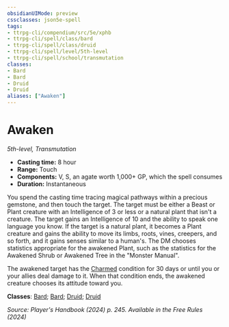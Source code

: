 ```yaml
---
obsidianUIMode: preview
cssclasses: json5e-spell
tags:
- ttrpg-cli/compendium/src/5e/xphb
- ttrpg-cli/spell/class/bard
- ttrpg-cli/spell/class/druid
- ttrpg-cli/spell/level/5th-level
- ttrpg-cli/spell/school/transmutation
classes:
- Bard
- Bard
- Druid
- Druid
aliases: ["Awaken"]
---
```

# Awaken
*5th-level, Transmutation*  


- **Casting time:** 8 hour
- **Range:** Touch
- **Components:** V, S, an agate worth 1,000+ GP, which the spell consumes
- **Duration:** Instantaneous

You spend the casting time tracing magical pathways within a precious gemstone, and then touch the target. The target must be either a Beast or Plant creature with an Intelligence of 3 or less or a natural plant that isn't a creature. The target gains an Intelligence of 10 and the ability to speak one language you know. If the target is a natural plant, it becomes a Plant creature and gains the ability to move its limbs, roots, vines, creepers, and so forth, and it gains senses similar to a human's. The DM chooses statistics appropriate for the awakened Plant, such as the statistics for the Awakened Shrub or Awakened Tree in the "Monster Manual".

The awakened target has the [Charmed](Mechanics/rules/conditions.md#Charmed) condition for 30 days or until you or your allies deal damage to it. When that condition ends, the awakened creature chooses its attitude toward you.

**Classes**: [Bard](list-spells-classes-bard); [Bard](list-spells-classes-bard); [Druid](list-spells-classes-druid); [Druid](list-spells-classes-druid)

*Source: Player's Handbook (2024) p. 245. Available in the Free Rules (2024)*